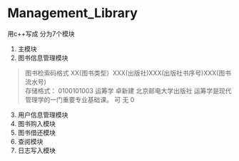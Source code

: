 # Management_Library
用c++写成
分为7个模块
1. 主模块<br>
2. 图书信息管理模块<br>
> 图书检索码格式 XX(图书类型）XXX(出版社)XXX(出版社书序号)XXX(图书流水号) <br>
> 存储格式： 0100101003 运筹学 卓新建 北京邮电大学出版社 运筹学是现代管理学的一门重要专业基础课。 可 无 0<br>
3. 用户信息管理模块<br>
4. 图书购入模块<br>
5. 图书借还模块<br>
6. 查阅模块<br>
7. 日志写入模块<br>

